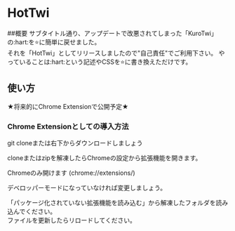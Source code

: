 HotTwi
=============
##概要
サブタイトル通り、アップデートで改悪されてしまった「KuroTwi」の:hart:を:star:に簡単に戻せました。  
それを「HotTwi」としてリリースしましたので"自己責任"でご利用下さい。
やっていることは:hart:という記述やCSSを:star:に書き換えただけです。

## 使い方

★将来的にChrome Extensionで公開予定★

### Chrome Extensionとしての導入方法

git cloneまたは右下からダウンロードしましょう

cloneまたはzipを解凍したらChromeの設定から拡張機能を開きます。

Chromeのみ開けます (chrome://extensions/) 

デベロッパーモードになっていなければ変更しましょう。  

「パッケージ化されていない拡張機能を読み込む」から解凍したフォルダを読み込んでください。  
ファイルを更新したらリロードしてください。  
